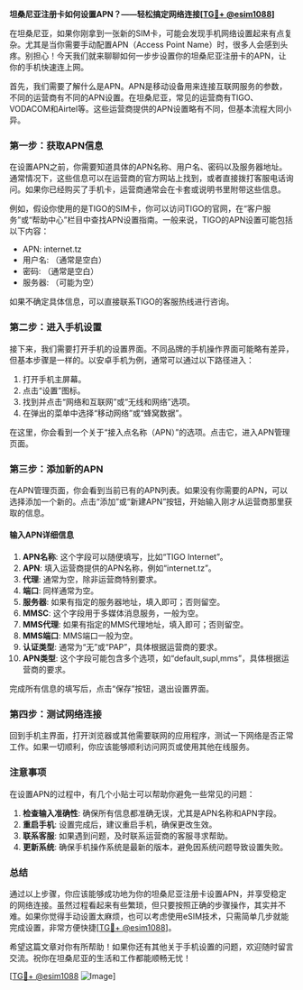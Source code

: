 **坦桑尼亚注册卡如何设置APN？——轻松搞定网络连接[[TG💪+ @esim1088](https://t.me/s/esim1088)]**

在坦桑尼亚，如果你刚拿到一张新的SIM卡，可能会发现手机网络设置起来有点复杂。尤其是当你需要手动配置APN（Access Point Name）时，很多人会感到头疼。别担心！今天我们就来聊聊如何一步步设置你的坦桑尼亚注册卡的APN，让你的手机快速连上网。

首先，我们需要了解什么是APN。APN是移动设备用来连接互联网服务的参数，不同的运营商有不同的APN设置。在坦桑尼亚，常见的运营商有TIGO、VODACOM和Airtel等。这些运营商提供的APN设置略有不同，但基本流程大同小异。

### 第一步：获取APN信息

在设置APN之前，你需要知道具体的APN名称、用户名、密码以及服务器地址。通常情况下，这些信息可以在运营商的官方网站上找到，或者直接拨打客服电话询问。如果你已经购买了手机卡，运营商通常会在卡套或说明书里附带这些信息。

例如，假设你使用的是TIGO的SIM卡，你可以访问TIGO的官网，在“客户服务”或“帮助中心”栏目中查找APN设置指南。一般来说，TIGO的APN设置可能包括以下内容：

- APN: internet.tz
- 用户名: （通常是空白）
- 密码: （通常是空白）
- 服务器: （可能为空）

如果不确定具体信息，可以直接联系TIGO的客服热线进行咨询。

### 第二步：进入手机设置

接下来，我们需要打开手机的设置界面。不同品牌的手机操作界面可能略有差异，但基本步骤是一样的。以安卓手机为例，通常可以通过以下路径进入：

1. 打开手机主屏幕。
2. 点击“设置”图标。
3. 找到并点击“网络和互联网”或“无线和网络”选项。
4. 在弹出的菜单中选择“移动网络”或“蜂窝数据”。

在这里，你会看到一个关于“接入点名称（APN）”的选项。点击它，进入APN管理页面。

### 第三步：添加新的APN

在APN管理页面，你会看到当前已有的APN列表。如果没有你需要的APN，可以选择添加一个新的。点击“添加”或“新建APN”按钮，开始输入刚才从运营商那里获取的信息。

#### 输入APN详细信息

1. **APN名称**: 这个字段可以随便填写，比如“TIGO Internet”。
2. **APN**: 填入运营商提供的APN名称，例如“internet.tz”。
3. **代理**: 通常为空，除非运营商特别要求。
4. **端口**: 同样通常为空。
5. **服务器**: 如果有指定的服务器地址，填入即可；否则留空。
6. **MMSC**: 这个字段用于多媒体消息服务，一般为空。
7. **MMS代理**: 如果有指定的MMS代理地址，填入即可；否则留空。
8. **MMS端口**: MMS端口一般为空。
9. **认证类型**: 通常为“无”或“PAP”，具体根据运营商的要求。
10. **APN类型**: 这个字段可能包含多个选项，如“default,supl,mms”，具体根据运营商的要求。

完成所有信息的填写后，点击“保存”按钮，退出设置界面。

### 第四步：测试网络连接

回到手机主界面，打开浏览器或其他需要联网的应用程序，测试一下网络是否正常工作。如果一切顺利，你应该能够顺利访问网页或使用其他在线服务。

### 注意事项

在设置APN的过程中，有几个小贴士可以帮助你避免一些常见的问题：

1. **检查输入准确性**: 确保所有信息都准确无误，尤其是APN名称和APN字段。
2. **重启手机**: 设置完成后，建议重启手机，确保更改生效。
3. **联系客服**: 如果遇到问题，及时联系运营商的客服寻求帮助。
4. **更新系统**: 确保手机操作系统是最新的版本，避免因系统问题导致设置失败。

### 总结

通过以上步骤，你应该能够成功地为你的坦桑尼亚注册卡设置APN，并享受稳定的网络连接。虽然过程看起来有些繁琐，但只要按照正确的步骤操作，其实并不难。如果你觉得手动设置太麻烦，也可以考虑使用eSIM技术，只需简单几步就能完成设置，非常方便快捷[[TG💪+ @esim1088](https://t.me/s/esim1088)]。

希望这篇文章对你有所帮助！如果你还有其他关于手机设置的问题，欢迎随时留言交流。祝你在坦桑尼亚的生活和工作都能顺畅无忧！

[[TG💪+ @esim1088](https://t.me/s/esim1088) ![Image](https://i.postimg.cc/4NQfJmqS/Snipaste-2025-05-13-00-14-12.png)]